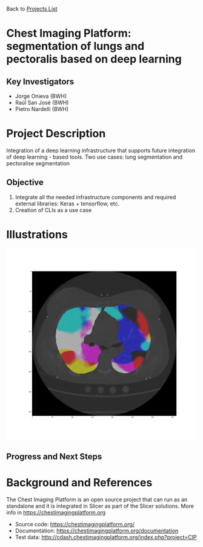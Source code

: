 Back to [Projects List](../../README.md#ProjectsList)

# Chest Imaging Platform: segmentation of lungs and pectoralis based on deep learning 

## Key Investigators

- Jorge Onieva (BWH)
- Raúl San José (BWH)
- Pietro Nardelli (BWH)

# Project Description

Integration of a deep learning infrastructure that supports future integration of deep learning - based tools.
Two use cases: lung segmentation and pectoralise segmentation

## Objective

1. Integrate all the needed infrastructure components and required external libraries: Keras + tensorflow, etc.
1. Creation of CLIs as a use case

# Illustrations

<!--Add pictures and links to videos that demonstrate what has been accomplished.-->

![Lung segmentation + DFV](fig_25038K.png)

## Progress and Next Steps

<!--Describe progress and next steps in a few bullet points as you are making progress.-->


# Background and References

The Chest Imaging Platform is an open source project that can run as an standalone and it is integrated in Slicer as part of the Slicer solutions. More info in https://chestimagingplatform.org

- Source code: https://chestimagingplatform.org/
- Documentation: https://chestimagingplatform.org/documentation
- Test data: http://cdash.chestimagingplatform.org/index.php?project=CIP
